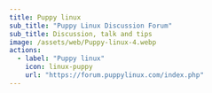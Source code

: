 ```yaml
---
title: Puppy linux
sub_title: "Puppy Linux Discussion Forum"
sub_title: Discussion, talk and tips
image: /assets/web/Puppy-linux-4.webp
actions:
  - label: "Puppy linux"
    icon: linux-puppy
    url: "https://forum.puppylinux.com/index.php"    
---
```

